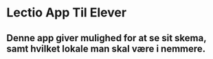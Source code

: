 # Lectio App Til Elever
## Denne app giver mulighed for at se sit skema, samt hvilket lokale man skal være i nemmere.
